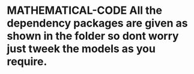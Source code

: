 # MATHEMATICAL-CODE All the dependency packages are given as shown in the folder so dont worry just tweek the models as you require.
